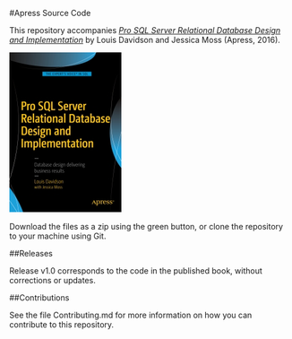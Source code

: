 #Apress Source Code

This repository accompanies [*Pro SQL Server Relational Database Design and Implementation*](http://www.apress.com/9781484219720) by Louis Davidson and Jessica Moss (Apress, 2016).

![Cover image](9781484219720.jpg)

Download the files as a zip using the green button, or clone the repository to your machine using Git.

##Releases

Release v1.0 corresponds to the code in the published book, without corrections or updates.

##Contributions

See the file Contributing.md for more information on how you can contribute to this repository.
